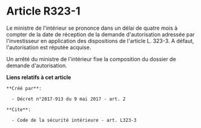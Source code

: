 # Article R323-1

Le ministre de l'intérieur se prononce dans un délai de quatre mois à compter de la date de réception de la demande
d'autorisation adressée par l'investisseur en application des dispositions de l'article L. 323-3. A défaut, l'autorisation
est réputée acquise. 

Un arrêté du ministre de l'intérieur fixe la composition du dossier de demande d'autorisation.

**Liens relatifs à cet article**

	**Créé par**:

	  - Décret n°2017-913 du 9 mai 2017 - art. 2

	**Cite**:

	  - Code de la sécurité intérieure - art. L323-3
